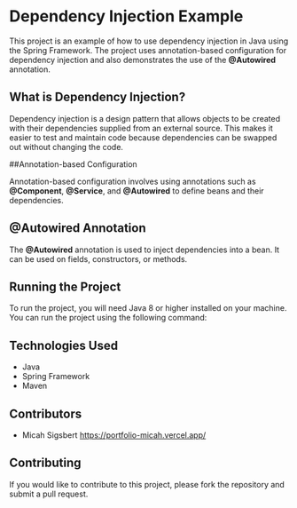 # Dependency Injection Example

This project is an example of how to use dependency injection in Java using the Spring Framework. The project uses annotation-based configuration for dependency injection and also demonstrates the use of the **@Autowired** annotation.

## What is Dependency Injection?

Dependency injection is a design pattern that allows objects to be created with their dependencies supplied from an external source. This makes it easier to test and maintain code because dependencies can be swapped out without changing the code.

##Annotation-based Configuration

Annotation-based configuration involves using annotations such as **@Component**, **@Service**, and **@Autowired** to define beans and their dependencies.

## @Autowired Annotation

The **@Autowired** annotation is used to inject dependencies into a bean. It can be used on fields, constructors, or methods.

## Running the Project

To run the project, you will need Java 8 or higher installed on your machine. You can run the project using the following command:


## Technologies Used

- Java
- Spring Framework
- Maven

## Contributors

- Micah Sigsbert <https://portfolio-micah.vercel.app/>

## Contributing

If you would like to contribute to this project, please fork the repository and submit a pull request.

